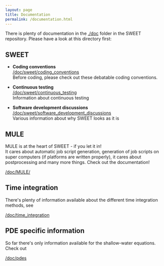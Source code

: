 ```yaml
---
layout: page
title: Documentation
permalink: /documentation.html
---
```


There is plenty of documentation in the [./doc](https://github.com/schreiberx/sweet/tree/master/doc/) folder in the SWEET repository. Please have a look at this directory first:


## SWEET

* **Coding conventions**<br />
  [/doc/sweet/coding_conventions](https://github.com/schreiberx/sweet/blob/master/doc/sweet/coding_conventions/coding_conventions.pdf)<br />
  Before coding, please check out these debatable coding conventions.

* **Continuous testing**<br />
  [/doc/sweet/continuous_testing](https://github.com/schreiberx/sweet/blob/master/doc/sweet/continuous_integration/gitlab.md)<br />
  Information about continuous testing

* **Software development discussions**<br />
  [/doc/sweet/software_development_discussions](https://github.com/schreiberx/sweet/tree/master/doc/sweet/software_development_discussions)<br />
  Various information about why SWEET looks as it is


## MULE

MULE is at the heart of SWEET - if you let it in!<br />
It cares about automatic job script generation, generation of job scripts on super computers (if platforms are written properly), it cares about postprocessing and many more things.
Check out the documentation!


[/doc/MULE/](https://github.com/schreiberx/sweet/blob/master/doc/sweet/MULE/MULE_a_compile_parallel_run_and_postprocessing_framework.pdf)


## Time integration

There's plenty of information available about the different time integration methods, see

[/doc/time_integration](https://github.com/schreiberx/sweet/tree/master/doc/time_integration)




## PDE specific information

So far there's only information available for the shallow-water equations. Check out 


[/doc/pdes](https://github.com/schreiberx/sweet/tree/master/doc/pdes)


